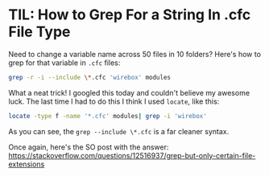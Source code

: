 # TIL: How to Grep For a String In .cfc File Type

Need to change a variable name across 50 files in 10 folders? Here's how to grep for that variable in `.cfc` files:

```bash
grep -r -i --include \*.cfc 'wirebox' modules
```

What a neat trick! I googled this today and couldn't believe my awesome luck. The last time I had to do this I think I used `locate`, like this:

```bash
locate -type f -name '*.cfc' modules| grep -i 'wirebox'
```

As you can see, the `grep --include \*.cfc` is a far cleaner syntax.

Once again, here's the SO post with the answer: https://stackoverflow.com/questions/12516937/grep-but-only-certain-file-extensions